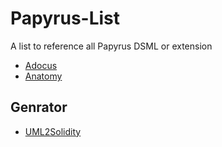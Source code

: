 # Papyrus-List
A list to reference all Papyrus DSML or extension 

* [Adocus](https://github.com/Adocus/ArchiMate-for-Papyrus)
* [Anatomy](https://github.com/patnan/papyrus_anatomy)

## Genrator
* [UML2Solidity](https://github.com/UrsZeidler/uml2solidity)
